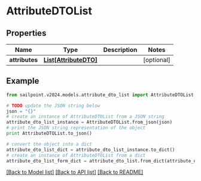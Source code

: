 # AttributeDTOList


## Properties

Name | Type | Description | Notes
------------ | ------------- | ------------- | -------------
**attributes** | [**List[AttributeDTO]**](AttributeDTO.md) |  | [optional] 

## Example

```python
from sailpoint.v2024.models.attribute_dto_list import AttributeDTOList

# TODO update the JSON string below
json = "{}"
# create an instance of AttributeDTOList from a JSON string
attribute_dto_list_instance = AttributeDTOList.from_json(json)
# print the JSON string representation of the object
print AttributeDTOList.to_json()

# convert the object into a dict
attribute_dto_list_dict = attribute_dto_list_instance.to_dict()
# create an instance of AttributeDTOList from a dict
attribute_dto_list_form_dict = attribute_dto_list.from_dict(attribute_dto_list_dict)
```
[[Back to Model list]](../README.md#documentation-for-models) [[Back to API list]](../README.md#documentation-for-api-endpoints) [[Back to README]](../README.md)


